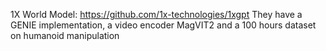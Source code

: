 
1X World Model: https://github.com/1x-technologies/1xgpt
	They have a GENIE implementation, a video encoder MagVIT2 and a 100 hours dataset on humanoid manipulation